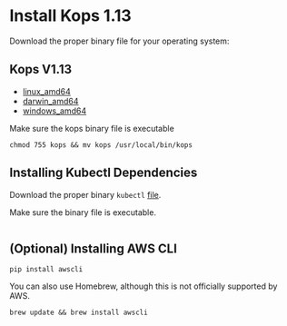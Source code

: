 # Install Kops 1.13

Download the proper  binary file for your operating system:

## Kops V1.13
* [linux_amd64](https://spotinst-public.s3.amazonaws.com/integrations/kubernetes/kops/v1.13.0-513761255/linux/amd64/kops)
* [darwin_amd64](https://spotinst-public.s3.amazonaws.com/integrations/kubernetes/kops/v1.13.0-513761255/darwin/amd64/kops)
* [windows_amd64](https://spotinst-public.s3.amazonaws.com/integrations/kubernetes/kops/v1.13.0-513761255/windows/amd64/kops.exe)

Make sure the kops binary file is executable

```
chmod 755 kops && mv kops /usr/local/bin/kops
```

## Installing Kubectl Dependencies

Download the proper binary `kubectl` [file](https://kubernetes.io/docs/tasks/tools/install-kubectl/).

Make sure the binary file is executable.

```chmod 755 kubectl && mv kubectl /usr/local/bin/kubectl
```

## (Optional) Installing AWS CLI
```
pip install awscli
```

You can also use Homebrew, although this is not officially supported by AWS.

```
brew update && brew install awscli
```
